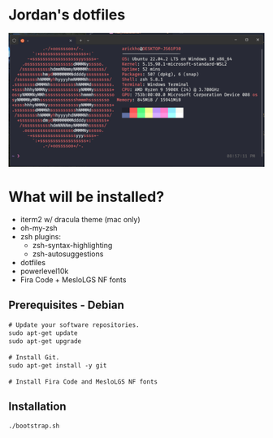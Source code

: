 # Jordan's dotfiles

![terminal](./images/screenshot.png)

# What will be installed?

- iterm2 w/ dracula theme (mac only)
- oh-my-zsh
- zsh plugins:
   - zsh-syntax-highlighting 
   - zsh-autosuggestions
- dotfiles
- powerlevel10k
- Fira Code + MesloLGS NF fonts

## Prerequisites - Debian
```
# Update your software repositories.
sudo apt-get update
sudo apt-get upgrade

# Install Git.
sudo apt-get install -y git

# Install Fira Code and MesloLGS NF fonts
```

## Installation

```
./bootstrap.sh
